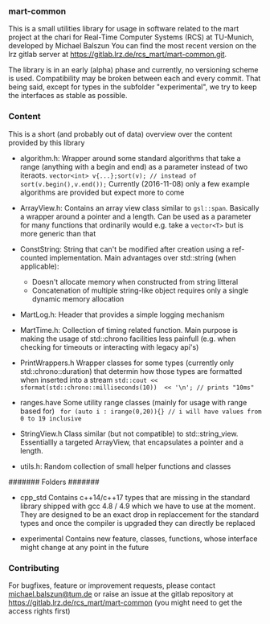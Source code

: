 ### mart-common
This is a small utilities library for usage in software related to the mart project at the chari for Real-Time Computer Systems (RCS) at TU-Munich, developed by Michael Balszun
You can find the most recent version on the lrz gitlab server at https://gitlab.lrz.de/rcs_mart/mart-common.git. 

The library is in an early (alpha) phase and currently, no versioning scheme is used. Compatibility may be broken between each and every commit. That being said, except for types in the subfolder "experimental", we try to keep the interfaces as stable as possible. 

### Content
This is a short (and probably out of data) overview over the content provided by this library

- algorithm.h: 
  Wrapper around some standard algorithms that take a range (anything with a begin and end) as a parameter instead of two iteraots.
  `vector<int> v{...};sort(v); // instead of sort(v.begin(),v.end());`
  Currently (2016-11-08) only a few example algorithms are provided but expect more to come

- ArrayView.h:
  Contains an array view class similar to `gsl::span`. Basically a wrapper around a pointer and a length. 
  Can be used as a parameter for many functions that ordinarily would e.g. take a `vector<T>` but is more generic than that 
 
- ConstString:
  String that can't be modified after creation using a ref-counted implementation. 
  Main advantages over std::string (when applicable): 
	- Doesn't allocate memory when constructed from string litteral
	- Concatenation of multiple string-like object requires only a single dynamic memory allocation

- MartLog.h:
  Header that provides a simple logging mechanism
		
- MartTime.h:
  Collection of timing related function. Main purpose is making the usage of std::chrono facilities less painfull
  (e.g. when checking for timeouts or interacting with legacy api's)


- PrintWrappers.h
  Wrapper classes for some types (currently only std::chrono::duration) that determin how those types are formatted when inserted into a stream
  `std::cout << sformat(std::chrono::milliseconds(10))  << '\n'; // prints "10ms"`

- ranges.have
  Some utility range classes (mainly for usage with range based for)
  ` for (auto i : irange(0,20)){} // i will have values from 0 to 19 inclusive`

- StringView.h
  Class similar (but not compatible) to std::string_view. Essentiallly a targeted ArrayView, that encapsulates a pointer and a length.

- utils.h:
  Random collection of small helper functions and classes
 
 ####### Folders #######
  
- cpp_std
  Contains c++14/c++17 types that are missing in the standard library shipped with gcc 4.8 / 4.9 which we have to use at the moment. They are designed to be an exact drop in replaccement for the standard types and once the compiler is upgraded they can directly be replaced

- experimental
  Contains new feature, classes, functions, whose interface might change at any point in the future
  
### Contributing
  
  For bugfixes, feature or improvement requests, please contact michael.balszun@tum.de or raise an issue at the gitlab repository at https://gitlab.lrz.de/rcs_mart/mart-common (you might need to get the access rights first)
